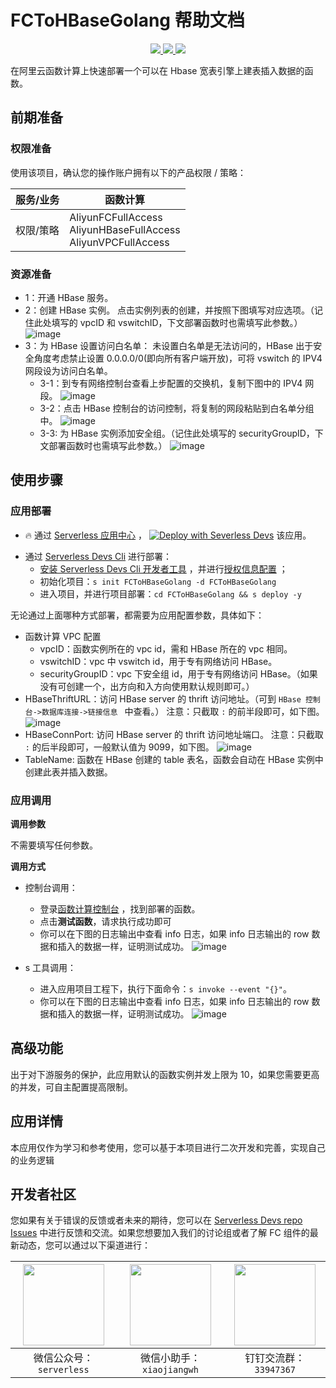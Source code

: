 # FCToHBaseGolang 帮助文档

<p align="center" class="flex justify-center">
    <a href="https://www.serverless-devs.com" class="ml-1">
    <img src="http://editor.devsapp.cn/icon?package=FCToLindormGolang&type=packageType">
  </a>
  <a href="http://www.devsapp.cn/details.html?name=FCToHBaseGolang" class="ml-1">
    <img src="http://editor.devsapp.cn/icon?package=FCToLindormGolang&type=packageVersion">
  </a>
  <a href="http://www.devsapp.cn/details.html?name=FCToHBaseGolang" class="ml-1">
    <img src="http://editor.devsapp.cn/icon?package=FCToLindormGolang&type=packageDownload">
  </a>
</p>

<description>

在阿里云函数计算上快速部署一个可以在 Hbase 宽表引擎上建表插入数据的函数。

</description>


## 前期准备

### 权限准备

使用该项目，确认您的操作账户拥有以下的产品权限 / 策略：


| 服务/业务 | 函数计算 |     
| --- |  --- |   
| 权限/策略 | AliyunFCFullAccess</br>AliyunHBaseFullAccess</br>AliyunVPCFullAccess |     


### 资源准备

* 1：开通 HBase 服务。
* 2：创建 HBase 实例。
  点击实例列表的创建，并按照下图填写对应选项。（记住此处填写的 vpcID 和 vswitchID，下文部署函数时也需填写此参数。）
  ![image](https://img.alicdn.com/imgextra/i1/O1CN016KLOos1aayPb2Qzqy_!!6000000003347-2-tps-1672-805.png)
* 3：为 HBase 设置访问白名单： 未设置白名单是无法访问的，HBase 出于安全角度考虑禁止设置 0.0.0.0/0(即向所有客户端开放)，可将 vswitch 的 IPV4 网段设为访问白名单。
    * 3-1：到专有网络控制台查看上步配置的交换机，复制下图中的 IPV4 网段。
      ![image](http://git.cn-hangzhou.oss-cdn.aliyun-inc.com/uploads/serverless/serverless-solutions/25b4fb29d4f5ab82838dc4e1cdec8da5/image.png)
    * 3-2：点击 HBase 控制台的访问控制，将复制的网段粘贴到白名单分组中。
      ![image](https://img.alicdn.com/imgextra/i1/O1CN01rl8Y8J1sMSx8qqWVl_!!6000000005752-2-tps-991-472.png)
    * 3-3: 为 HBase 实例添加安全组。（记住此处填写的 securityGroupID，下文部署函数时也需填写此参数。） 
      ![image](https://img.alicdn.com/imgextra/i2/O1CN01I24QWJ1wLmpUuL5ol_!!6000000006292-2-tps-970-538.png)
## 使用步骤
### 应用部署

<appcenter>

- :fire: 通过 [Serverless 应用中心](https://fcnext.console.aliyun.com/applications/create?template=FCToLindormGolang) ，
  [![Deploy with Severless Devs](https://img.alicdn.com/imgextra/i1/O1CN01w5RFbX1v45s8TIXPz_!!6000000006118-55-tps-95-28.svg)](https://fcnext.console.aliyun.com/applications/create?template=FCToLindormGolang)  该应用。

</appcenter>

- 通过 [Serverless Devs Cli](https://www.serverless-devs.com/serverless-devs/install) 进行部署：
    - [安装 Serverless Devs Cli 开发者工具](https://www.serverless-devs.com/serverless-devs/install) ，并进行[授权信息配置](https://www.serverless-devs.com/fc/config) ；
    - 初始化项目：`s init FCToHBaseGolang -d FCToHBaseGolang`
    - 进入项目，并进行项目部署：`cd FCToHBaseGolang && s deploy -y`

</deploy>


无论通过上面哪种方式部署，都需要为应用配置参数，具体如下：
* 函数计算 VPC 配置
    * vpcID：函数实例所在的 vpc id，需和 HBase 所在的 vpc 相同。
    * vswitchID：vpc 中 vswitch id，用于专有网络访问 HBase。
    * securityGroupID：vpc 下安全组 id，用于专有网络访问 HBase。（如果没有可创建一个，出方向和入方向使用默认规则即可。）
* HBaseThriftURL：访问 HBase server 的 thrift 访问地址。（可到 `HBase 控制台->数据库连接->链接信息 ` 中查看。）
  注意：只截取 `:` 的前半段即可，如下图。
  ![image](https://img.alicdn.com/imgextra/i2/O1CN01r8Godu255bNAHCeng_!!6000000007475-2-tps-2025-460.png)
* HBaseConnPort: 访问 HBase server 的 thrift 访问地址端口。
  注意：只截取 `:` 的后半段即可，一般默认值为 9099，如下图。
  ![image](https://img.alicdn.com/imgextra/i1/O1CN01VFWbkD259GXXIfu5d_!!6000000007483-2-tps-2025-460.png)
* TableName: 函数在 HBase 创建的 table 表名，函数会自动在 HBase 实例中创建此表并插入数据。

### 应用调用
**调用参数**

不需要填写任何参数。

**调用方式**
* 控制台调用：
    * 登录[函数计算控制台](https://fcnext.console.aliyun.com/cn-hangzhou/services) ，找到部署的函数。
    * 点击**测试函数**，请求执行成功即可
    * 你可以在下图的日志输出中查看 info 日志，如果 info 日志输出的 row 数据和插入的数据一样，证明测试成功。
      ![image](http://git.cn-hangzhou.oss-cdn.aliyun-inc.com/uploads/serverless/serverless-solutions/fdf940efa705b779adfff2c100ffe9d9/image.png)


* s 工具调用：
    * 进入应用项目工程下，执行下面命令：`s invoke --event "{}"`。
    * 你可以在下图的日志输出中查看 info 日志，如果 info 日志输出的 row 数据和插入的数据一样，证明测试成功。
      ![image](http://git.cn-hangzhou.oss-cdn.aliyun-inc.com/uploads/serverless/serverless-solutions/db7f514a7338d90c54be1afa35c29f0e/image.png)

<appdetail id="flushContent">


## 高级功能
出于对下游服务的保护，此应用默认的函数实例并发上限为 10，如果您需要更高的并发，可自主配置提高限制。

## 应用详情

本应用仅作为学习和参考使用，您可以基于本项目进行二次开发和完善，实现自己的业务逻辑


</appdetail>

<devgroup>

## 开发者社区

您如果有关于错误的反馈或者未来的期待，您可以在 [Serverless Devs repo Issues](https://github.com/serverless-devs/serverless-devs/issues) 中进行反馈和交流。如果您想要加入我们的讨论组或者了解 FC 组件的最新动态，您可以通过以下渠道进行：

<p align="center">

| <img src="https://serverless-article-picture.oss-cn-hangzhou.aliyuncs.com/1635407298906_20211028074819117230.png" width="130px" > | <img src="https://serverless-article-picture.oss-cn-hangzhou.aliyuncs.com/1635407044136_20211028074404326599.png" width="130px" > | <img src="https://serverless-article-picture.oss-cn-hangzhou.aliyuncs.com/1635407252200_20211028074732517533.png" width="130px" > |
|--- | --- | --- |
| <center>微信公众号：`serverless`</center> | <center>微信小助手：`xiaojiangwh`</center> | <center>钉钉交流群：`33947367`</center> | 

</p>

</devgroup>